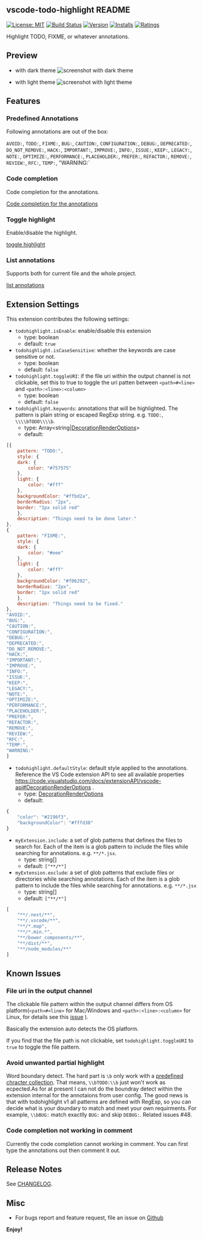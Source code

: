 vscode-todo-highlight README
---
[![License: MIT](https://img.shields.io/badge/License-MIT-brightgreen.svg)](https://opensource.org/licenses/MIT) [![Build Status](https://travis-ci.org/wayou/vscode-todo-highlight.svg?branch=master)](https://travis-ci.org/wayou/vscode-todo-highlight) [![Version](https://vsmarketplacebadge.apphb.com/version-short/wayou.vscode-todo-highlight.svg)](https://marketplace.visualstudio.com/items?itemName=wayou.vscode-todo-highlight) [![Installs](https://vsmarketplacebadge.apphb.com/installs-short/wayou.vscode-todo-highlight.svg)](https://marketplace.visualstudio.com/items?itemName=wayou.vscode-todo-highlight) [![Ratings](https://vsmarketplacebadge.apphb.com/rating-short/wayou.vscode-todo-highlight.svg)](https://marketplace.visualstudio.com/items?itemName=wayou.vscode-todo-highlight)

Highlight TODO, FIXME, or whatever annotations.

## Preview

- with dark theme
![screenshot with dark theme](./assets/screenshot_dark.png)

- with light theme
![screenshot with light theme](./assets/screenshot_light.png)


## Features

### Predefined Annotations

Following annotations are out of the box:

`AVOID:`,
`TODO:`,
`FIXME:`,
`BUG:`,
`CAUTION:`,
`CONFIGURATION:`,
`DEBUG:`,
`DEPRECATED:`,
`DO_NOT_REMOVE:`,
`HACK:`,
`IMPORTANT:`,
`IMPROVE:`,
`INFO:`,
`ISSUE:`,
`KEEP:`,
`LEGACY:`,
`NOTE:`,
`OPTIMIZE:`,
`PERFORMANCE:`,
`PLACEHOLDER:`,
`PREFER:`,
`REFACTOR:`,
`REMOVE:`,
`REVIEW:`,
`RFC:`,
`TEMP:`,
"WARNING:`


### Code completion

Code completion for the annotations.

[Code completion for the annotations](./assets/code_completion.gif)


### Toggle highlight

Enable/disable the highlight.

[toggle highlight](./assets/toggle_highlight.gif)


### List annotations

Supports both for current file and the whole project.

[list annotations](./assets/list_annotations.gif)


## Extension Settings

This extension contributes the following settings:

- `todohighlight.isEnable`: enable/disable this extension
    - type: boolean
    - default: `true`
- `todohighlight.isCaseSensitive`: whether the keywords are case sensitive or not.
    - type: boolean
    - default: `false`
- `todohighlight.toggleURI`: if the file uri within the output channel is not clickable, set this to true to toggle the uri patten between `<path>#<line>` and `<path>:<line>:<column>`
    - type: boolean
    - default: `false`
- `todohighlight.keywords`: annotations that will be highlighted. The pattern is plain string or escaped RegExp string. e.g. `TODO:`, `\\\\bTODO\\\\b`.
    - type: Array<string|[DecorationRenderOptions](https://code.visualstudio.com/docs/extensionAPI/vscode-api#DecorationRenderOptions)>
    - default: 
```js
[{
    pattern: "TODO:",
    style: {
    dark: {
        color: "#757575"
    },
    light: {
        color: "#fff"
    },
    backgroundColor: "#ffbd2a",
    borderRadius: "2px",
    border: "1px solid red"
    },
    description: "Things need to be done later."
},
{
    pattern: "FIXME:",
    style: {
    dark: {
        color: "#eee"
    },
    light: {
        color: "#fff"
    },
    backgroundColor: "#f06292",
    borderRadius: "2px",
    border: "1px solid red"
    },
    description: "Things need to be fixed."
},
"AVOID:",
"BUG:",
"CAUTION:",
"CONFIGURATION:",
"DEBUG:",
"DEPRECATED:",
"DO_NOT_REMOVE:",
"HACK:",
"IMPORTANT:",
"IMPROVE:",
"INFO:",
"ISSUE:",
"KEEP:",
"LEGACY:",
"NOTE:",
"OPTIMIZE:",
"PERFORMANCE:",
"PLACEHOLDER:",
"PREFER:",
"REFACTOR:",
"REMOVE:",
"REVIEW:",
"RFC:",
"TEMP:",
"WARNING:"
]
```
- `todohighlight.defaultStyle`: default style applied to the annotations. Reference the VS Code extension API to see all available properties https://code.visualstudio.com/docs/extensionAPI/vscode-api#DecorationRenderOptions .
    - type: [DecorationRenderOptions](https://code.visualstudio.com/docs/extensionAPI/vscode-api#DecorationRenderOptions)
    - default: 
```js
{
    "color": "#2196f3",
    "backgroundColor": "#fffd38"
}
```
- `myExtension.include`: a set of glob patterns that defines the files to search for. Each of the item is a glob pattern to include the files while searching for annotations. e.g. `**/*.jsx`.
    - type: string[]
    - default: `["**/*"]`
- `myExtension.exclude`: a set of glob patterns that exclude files or directories while searching annotations. Each of the item is a glob pattern to include the files while searching for annotations. e.g. `**/*.jsx`
    - type: string[]
    - default: `["**/*"]`
```js
[
    "**/.next/**",
    "**/.vscode/**",
    "**/*.map",
    "**/*.min.*",
    "**/bower_components/**",
    "**/dist/**",
    "**/node_modules/**"
]
```


## Known Issues

### File uri in the output channel
 The clickable file pattern within the output channel differs from OS platform(`<path>#<line>` for Mac/Windows and `<path>:<line>:<column>` for Linux, for details see this [issue](https://github.com/Microsoft/vscode/issues/586) ). 

 Basically the extension auto detects the OS platform.

 If you find that the file path is not clickable, set `todohighlight.toggleURI` to `true` to toggle the file pattern.
  

### Avoid unwanted partial highlight

Word boundary detect. The hard part is `\b` only work with a [predefined chracter collection](http://www.ecma-international.org/ecma-262/5.1/#sec-15.10.2.6). That means, `\\bTODO:\\b` just won't work as ecpected.As for at present I can not do the boundray detect within the extension internal for the annotaions from user config. The good news is that with todohighlight v1 all patterns are defined with RegExp, so you can decide what is your doundary to match and meet your own requirments. For example, `\\bBUG:` match exactlly `BUG:` and skip `DEBUG:`. Related issues #48.


### Code completion not working in comment

Currently the code completion cannot working in comment. You can first type the annotations out then comment it out.


## Release Notes

See [CHANGELOG](./CHANGELOG.md).


## Misc

- For bugs report and feature request, file an issue on [Github](https://github.com/wayou/vscode-todo-highlight/issues)


**Enjoy!**

